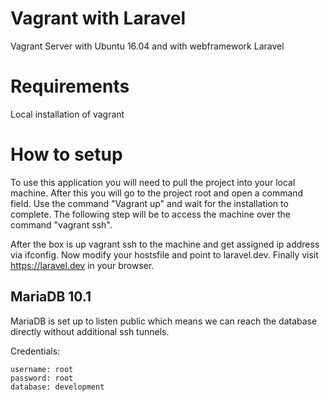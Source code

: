 # Vagrant with Laravel
Vagrant Server with Ubuntu 16.04 and with webframework Laravel

# Requirements
Local installation of vagrant

# How to setup
To use this application you will need to pull the project into your local machine. 
After this you will go to the project root and open a command field.
Use the command "Vagrant up" and wait for the installation to complete. 
The following step will be to access the machine over the command "vagrant ssh". 

After the box is up vagrant ssh to the machine and get assigned ip address via ifconfig.
Now modify your hostsfile and point to laravel.dev. Finally visit https://laravel.dev in your browser.

## MariaDB 10.1

MariaDB is set up to listen public which means we can reach the database directly without additional ssh tunnels.

Credentials:

    username: root
    password: root
    database: development
    
